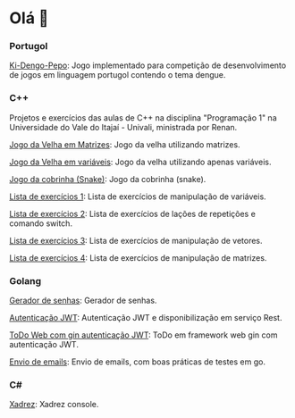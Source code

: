# Olá 👋

### Portugol

[Ki-Dengo-Pepo](https://github.com/thisrenan/Ki-dengu-pepo): Jogo implementado para competição de desenvolvimento de jogos em linguagem portugol contendo o tema dengue.

### C++

Projetos e exercícios das aulas de C++ na disciplina "Programação 1" na Universidade do Vale do Itajaí - Univali, ministrada por Renan.

[Jogo da Velha em Matrizes](https://github.com/thisrenan/TicTacToeMatrixConsoleCpp): Jogo da velha utilizando matrizes.

[Jogo da Velha em variáveis](https://github.com/thisrenan/TicTacToeConsoleCpp): Jogo da velha utilizando apenas variáveis.

[Jogo da cobrinha (Snake)](https://github.com/thisrenan/SnakeConsoleCpp): Jogo da cobrinha (snake).

[Lista de exercícios 1](https://github.com/thisrenan/FirstLegPracticeCpp): Lista de exercícios de manipulação de variáveis.

[Lista de exercícios 2](https://github.com/thisrenan/SecondLegPracticeCpp): Lista de exercícios de lações de repetições e comando switch.

[Lista de exercícios 3](https://github.com/thisrenan/ThirdLegPracticeCpp): Lista de exercícios de manipulação de vetores.

[Lista de exercícios 4](https://github.com/thisrenan/FourthLegPracticeCpp): Lista de exercícios de manipulação de matrizes.

### Golang

[Gerador de senhas](https://github.com/thisrenan/PasswordGenerator): Gerador de senhas.

[Autenticação JWT](https://github.com/thisrenan/jwt-auth-golang
): Autenticação JWT e disponibilização em serviço Rest.

[ToDo Web com gin autenticação JWT](https://github.com/thisrenan/jwt-auth-todo-gin-golang): ToDo em framework web gin com autenticação JWT.

[Envio de emails](https://github.com/thisrenan/EmailNGo): Envio de emails, com boas práticas de testes em go.

### C#

[Xadrez](https://github.com/thisrenan/ChessConsoleCSharp): Xadrez console.

<!--
**thisrenan/thisrenan** is a ✨ _special_ ✨ repository because its `README.md` (this file) appears on your GitHub profile.

Here are some ideas to get you started:

- 🔭 I’m currently working on ...
- 🌱 I’m currently learning ...
- 👯 I’m looking to collaborate on ...
- 🤔 I’m looking for help with ...

- 💬 Ask me about ...
- 📫 How to reach me: ...
- 😄 Pronouns: ...
- ⚡ Fun fact: ...
-->

